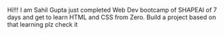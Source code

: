 Hi!!! I am Sahil Gupta just completed Web Dev bootcamp of SHAPEAI of 7 days and get to learn HTML and CSS from Zero.
Build a project based on that learning plz check it
